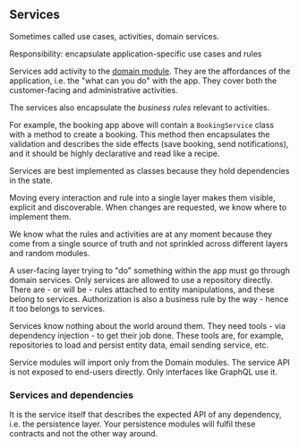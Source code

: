 ## Services

Sometimes called use cases, activities, domain services.

Responsibility: encapsulate application-specific use cases and rules

Services add activity to the [domain module](domain.md). They are the affordances of the application, i.e. the "what can you do" with the app. They cover both the customer-facing and administrative activities.

The services also encapsulate the *business rules* relevant to activities.

For example, the booking app above will contain a `BookingService` class with a method to create a booking. This method then encapsulates the validation and describes the side effects (save booking, send notifications), and it should be highly declarative and read like a recipe.

Services are best implemented as classes because they hold dependencies in the state.

Moving every interaction and rule into a single layer makes them visible, explicit and discoverable. When changes are requested, we know where to implement them.

We know what the rules and activities are at any moment because they come from a single source of truth and not sprinkled across different layers and random modules.

A user-facing layer trying to "do" something within the app must go through domain services. Only services are allowed to use a repository directly. There are - or will be - rules attached to entity manipulations, and these belong to services. Authorization is also a business rule by the way - hence it too belongs to services.

Services know nothing about the world around them. They need tools - via dependency injection - to get their job done. These tools are, for example, repositories to load and persist entity data, email sending service, etc.

Service modules will import only from the Domain modules. The service API is not exposed to end-users directly. Only interfaces like GraphQL use it.

### Services and dependencies

It is the service itself that describes the expected API of any dependency, i.e. the persistence layer. Your persistence modules will fulfil these contracts and not the other way around.
